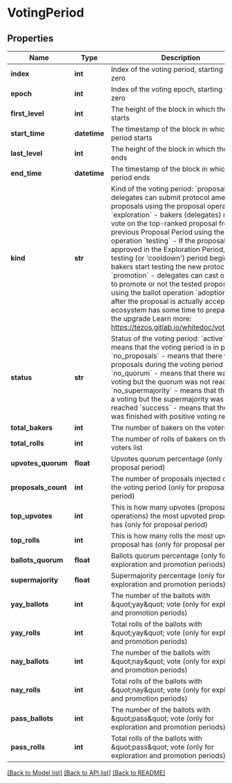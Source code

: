 # VotingPeriod

## Properties
Name | Type | Description | Notes
------------ | ------------- | ------------- | -------------
**index** | **int** | Index of the voting period, starting from zero | [optional] 
**epoch** | **int** | Index of the voting epoch, starting from zero | [optional] 
**first_level** | **int** | The height of the block in which the period starts | [optional] 
**start_time** | **datetime** | The timestamp of the block in which the period starts | [optional] 
**last_level** | **int** | The height of the block in which the period ends | [optional] 
**end_time** | **datetime** | The timestamp of the block in which the period ends | [optional] 
**kind** | **str** | Kind of the voting period: &#x60;proposal&#x60; - delegates can submit protocol amendment proposals using the proposal operation &#x60;exploration&#x60; -  bakers (delegates) may vote on the top-ranked proposal from the previous Proposal Period using the ballot operation &#x60;testing&#x60; - If the proposal is approved in the Exploration Period, the testing (or &#x27;cooldown&#x27;) period begins and bakers start testing the new protocol &#x60;promotion&#x60; - delegates can cast one vote to promote or not the tested proposal using the ballot operation &#x60;adoption&#x60; - after the proposal is actually accepted, the ecosystem has some time to prepare to the upgrade Learn more: https://tezos.gitlab.io/whitedoc/voting.html | [optional] 
**status** | **str** | Status of the voting period: &#x60;active&#x60; - means that the voting period is in progress &#x60;no_proposals&#x60; - means that there were no proposals during the voting period &#x60;no_quorum&#x60; - means that there was a voting but the quorum was not reached &#x60;no_supermajority&#x60; - means that there was a voting but the supermajority was not reached &#x60;success&#x60; - means that the period was finished with positive voting result | [optional] 
**total_bakers** | **int** | The number of bakers on the voters list | [optional] 
**total_rolls** | **int** | The number of rolls of bakers on the voters list | [optional] 
**upvotes_quorum** | **float** | Upvotes quorum percentage (only for proposal period) | [optional] 
**proposals_count** | **int** | The number of proposals injected during the voting period (only for proposal period) | [optional] 
**top_upvotes** | **int** | This is how many upvotes (proposal operations) the most upvoted proposal has (only for proposal period) | [optional] 
**top_rolls** | **int** | This is how many rolls the most upvoted proposal has (only for proposal period) | [optional] 
**ballots_quorum** | **float** | Ballots quorum percentage (only for exploration and promotion periods) | [optional] 
**supermajority** | **float** | Supermajority percentage (only for exploration and promotion periods) | [optional] 
**yay_ballots** | **int** | The number of the ballots with \&quot;yay\&quot; vote (only for exploration and promotion periods) | [optional] 
**yay_rolls** | **int** | Total rolls of the ballots with \&quot;yay\&quot; vote (only for exploration and promotion periods) | [optional] 
**nay_ballots** | **int** | The number of the ballots with \&quot;nay\&quot; vote (only for exploration and promotion periods) | [optional] 
**nay_rolls** | **int** | Total rolls of the ballots with \&quot;nay\&quot; vote (only for exploration and promotion periods) | [optional] 
**pass_ballots** | **int** | The number of the ballots with \&quot;pass\&quot; vote (only for exploration and promotion periods) | [optional] 
**pass_rolls** | **int** | Total rolls of the ballots with \&quot;pass\&quot; vote (only for exploration and promotion periods) | [optional] 

[[Back to Model list]](../README.md#documentation-for-models) [[Back to API list]](../README.md#documentation-for-api-endpoints) [[Back to README]](../README.md)

